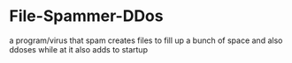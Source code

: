 # File-Spammer-DDos
a program/virus that spam creates files to fill up a bunch of space and also ddoses while at it
also adds to startup
